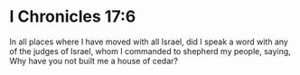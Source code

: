 # I Chronicles 17:6

In all places where I have moved with all Israel, did I speak a word with any of the judges of Israel, whom I commanded to shepherd my people, saying, Why have you not built me a house of cedar?
